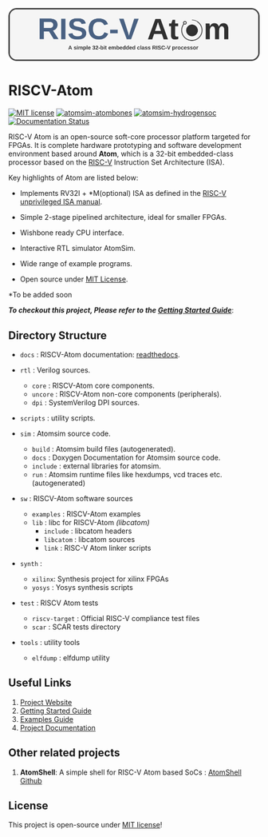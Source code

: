 ![RISCVAtom-header](docs/diagrams/rvatom-header.drawio.png)

# RISCV-Atom

[![MIT license](https://img.shields.io/badge/License-MIT-blue.svg)](https://lbesson.mit-license.org/) [![atomsim-atombones](https://github.com/saurabhsingh99100/riscv-atom/actions/workflows/atomsim-atombones.yml/badge.svg)](https://github.com/saurabhsingh99100/riscv-atom/actions/workflows/atomsim-atombones.yml) [![atomsim-hydrogensoc](https://github.com/saurabhsingh99100/riscv-atom/actions/workflows/atomsim-hydrogensoc.yml/badge.svg)](https://github.com/saurabhsingh99100/riscv-atom/actions/workflows/atomsim-hydrogensoc.yml) [![Documentation Status](https://readthedocs.org/projects/riscv-atom/badge/?version=latest)](https://riscv-atom.readthedocs.io/en/latest/?badge=latest)


RISC-V Atom is an open-source soft-core processor platform targeted for FPGAs. It is complete hardware prototyping and software development environment based around **Atom**, which is a 32-bit embedded-class processor based on the [RISC-V](https://riscv.org/) Instruction Set Architecture (ISA). 

Key highlights of Atom are listed below:

- Implements RV32I + *M(optional) ISA as defined in the [RISC-V unprivileged ISA manual](https://github.com/riscv/riscv-isa-manual/releases/download/Ratified-IMAFDQC/riscv-spec-20191213.pdf).

- Simple 2-stage pipelined architecture, ideal for smaller FPGAs.

- Wishbone ready CPU interface.

- Interactive RTL simulator AtomSim.

- Wide range of example programs.

- Open source under [MIT License](https://en.wikipedia.org/wiki/MIT_License).  

*To be added soon

***To checkout this project, Please refer to the [Getting Started Guide](https://riscv-atom.readthedocs.io/en/latest/pages/getting-started/riscv-atom.html)***:


## Directory Structure

- `docs` : RISCV-Atom documentation: [readthedocs](https://riscv-atom.readthedocs.io/en/latest/index.html).

- `rtl` : Verilog sources.
  - `core` : RISCV-Atom core components.
  - `uncore` : RISCV-Atom non-core components (peripherals).
  - `dpi` : SystemVerilog DPI sources.

- `scripts` : utility scripts.

- `sim` : Atomsim source code.
  - `build` : Atomsim build files (autogenerated).
  - `docs` : Doxygen Documentation for Atomsim source code.
  - `include` : external libraries for atomsim.
  - `run` : Atomsim runtime files like hexdumps, vcd traces etc. (autogenerated)

- `sw` : RISCV-Atom software sources
  - `examples` : RISCV-Atom examples
  - `lib` : libc for RISCV-Atom *(libcatom)*
    - `include` : libcatom headers
    - `libcatom` : libcatom sources
    - `link` : RISC-V Atom linker scripts

- `synth` :
  - `xilinx`: Synthesis project for xilinx FPGAs
  - `yosys` : Yosys synthesis scripts

- `test` : RISCV Atom tests
  - `riscv-target` : Official RISC-V compliance test files
  - `scar` : SCAR tests directory

- `tools` : utility tools
  - `elfdump` : elfdump utility


## Useful Links
1. [Project Website](https://sites.google.com/view/saurabh-singh-web/projects/risc-v-atom?authuser=0)
2. [Getting Started Guide](https://riscv-atom.readthedocs.io/en/latest/pages/getting-started/prerequisites.html)
3. [Examples Guide](https://riscv-atom.readthedocs.io/en/latest/pages/getting-started/examples.html)
4. [Project Documentation](https://riscv-atom.readthedocs.io/en/latest/index.html)
<!-- 5. AtomSim Source Documentation -->


## Other related projects
1. **AtomShell**: A simple shell for RISC-V Atom based SoCs : [AtomShell Github](https://github.com/saurabhsingh99100/atomshell)


## License
This project is open-source under [MIT license](https://github.com/saursin/riscv-atom/blob/main/LICENSE)!
